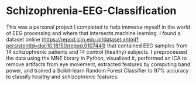 # Schizophrenia-EEG-Classification
This was a personal project I completed to help immerse myself in the world of EEG processing and where that intersects machine learning. 
I found a dataset online (https://repod.icm.edu.pl/dataset.xhtml?persistentId=doi:10.18150/repod.0107441) that contained EEG samples from 
14 schizophrenic patients and 14 control (healthy) subjects. I preprocessed the data using the MNE library in Python, visualized it, performed an ICA to remove artifacts from eye movement, extracted features by computing band power, and trained a Scikit-learn Random Forest Classifier to 97% accuracy to classify healthy and schizophrenic features. 
